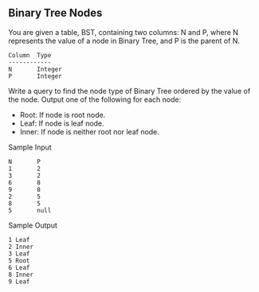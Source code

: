 ## Binary Tree Nodes

You are given a table, BST, containing two columns: N and P, where N represents the value of a node in Binary Tree, and P is the parent of N.
```
Column  Type
------------
N       Integer
P       Integer
```

Write a query to find the node type of Binary Tree ordered by the value of the node. Output one of the following for each node:

* Root: If node is root node.
* Leaf: If node is leaf node.
* Inner: If node is neither root nor leaf node.

Sample Input
```
N       P
1       2
3       2
6       8
9       8
2       5
8       5
5       null
```


Sample Output
```
1 Leaf
2 Inner
3 Leaf
5 Root
6 Leaf
8 Inner
9 Leaf
```

